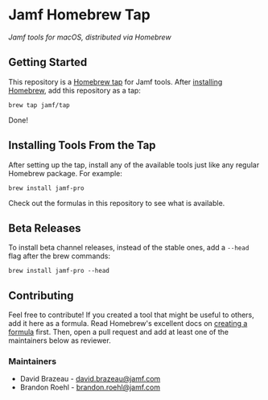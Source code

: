 # Jamf Homebrew Tap

_Jamf tools for macOS, distributed via Homebrew_

## Getting Started

This repository is a [Homebrew tap](https://docs.brew.sh/brew-tap.html) for
Jamf tools. After [installing Homebrew](https://brew.sh), add this
repository as a tap:

    brew tap jamf/tap

Done!

## Installing Tools From the Tap

After setting up the tap, install any of the available tools just like any
regular Homebrew package. For example:

    brew install jamf-pro

Check out the formulas in this repository to see what is available.

## Beta Releases

To install beta channel releases, instead of the stable ones, add a `--head`
flag after the brew commands:

```shell
brew install jamf-pro --head
```

## Contributing

Feel free to contribute! If you created a tool that might be useful to others,
add it here as a formula. Read Homebrew's excellent docs on [creating a
formula](https://docs.brew.sh/Formula-Cookbook.html) first. Then, open a pull
request and add at least one of the maintainers below as reviewer.

### Maintainers

* David Brazeau - david.brazeau@jamf.com
* Brandon Roehl - brandon.roehl@jamf.com
